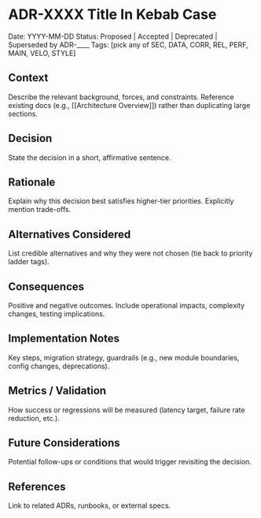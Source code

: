 # ADR-XXXX Title In Kebab Case

Date: YYYY-MM-DD
Status: Proposed | Accepted | Deprecated | Superseded by ADR-____
Tags: [pick any of SEC, DATA, CORR, REL, PERF, MAIN, VELO, STYLE]

## Context
Describe the relevant background, forces, and constraints. Reference existing docs (e.g., [[Architecture Overview]]) rather than duplicating large sections.

## Decision
State the decision in a short, affirmative sentence.

## Rationale
Explain why this decision best satisfies higher-tier priorities. Explicitly mention trade-offs.

## Alternatives Considered
List credible alternatives and why they were not chosen (tie back to priority ladder tags).

## Consequences
Positive and negative outcomes. Include operational impacts, complexity changes, testing implications.

## Implementation Notes
Key steps, migration strategy, guardrails (e.g., new module boundaries, config changes, deprecations).

## Metrics / Validation
How success or regressions will be measured (latency target, failure rate reduction, etc.).

## Future Considerations
Potential follow-ups or conditions that would trigger revisiting the decision.

## References
Link to related ADRs, runbooks, or external specs.
